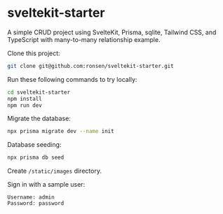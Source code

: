 # sveltekit-starter

A simple CRUD project using SvelteKit, Prisma, sqlite, Tailwind CSS, and TypeScript with many-to-many relationship example.

Clone this project:

```bash
git clone git@github.com:ronsen/sveltekit-starter.git
```

Run these following commands to try locally:

```bash
cd sveltekit-starter
npm install
npm run dev
```

Migrate the database:

```bash
npx prisma migrate dev --name init
```

Database seeding:

```bash
npx prisma db seed
```

Create `/static/images` directory.

Sign in with a sample user:

```
Username: admin
Password: password
```
